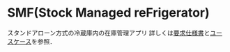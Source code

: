 # SMF(Stock Managed reFrigerator)

スタンドアローン方式の冷蔵庫内の在庫管理アプリ
詳しくは[要求仕様書](./specifications/specifications.md)と[ユースケース](./usecase)を参照．